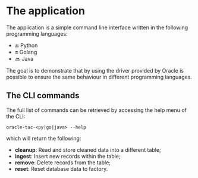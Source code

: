 # The application

The application is a simple command line interface written in the following
programming languages:

- :end: Python   
- :on: Golang   
- :soon: Java     

The goal is to demonstrate that by using the driver provided by Oracle is
possible to ensure the same behaviour in different programming languages.


## The CLI commands

The full list of commands can be retrieved by accessing the help menu of the
CLI:

    oracle-tac-<py|go|java> --help

which will return the following:

- **cleanup**: Read and store cleaned data into a different table;
- **ingest**: Insert new records within the table;
- **remove**: Delete records from the table;
- **reset**: Reset database data to factory.
